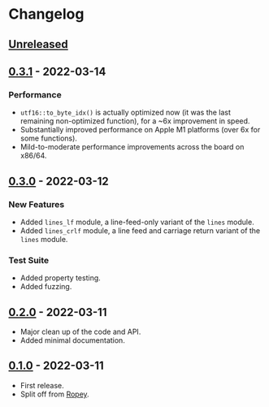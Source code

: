 # Changelog


## [Unreleased]


## [0.3.1] - 2022-03-14

### Performance
- `utf16::to_byte_idx()` is actually optimized now (it was the last remaining non-optimized function), for a ~6x improvement in speed.
- Substantially improved performance on Apple M1 platforms (over 6x for some functions).
- Mild-to-moderate performance improvements across the board on x86/64.


## [0.3.0] - 2022-03-12

### New Features
- Added `lines_lf` module, a line-feed-only variant of the `lines` module.
- Added `lines_crlf` module, a line feed and carriage return variant of the `lines` module.

### Test Suite
- Added property testing.
- Added fuzzing.


## [0.2.0] - 2022-03-11

- Major clean up of the code and API.
- Added minimal documentation.


## [0.1.0] - 2022-03-11

- First release.
- Split off from [Ropey](https://crates.io/crates/ropey).


[Unreleased]: https://github.com/cessen/str_indices/compare/v0.3.1...HEAD
[0.3.1]: https://github.com/cessen/str_indices/compare/v0.3.0...v0.3.1
[0.3.0]: https://github.com/cessen/str_indices/compare/v0.2.0...v0.3.0
[0.2.0]: https://github.com/cessen/str_indices/compare/v0.1.0...v0.2.0
[0.1.0]: https://github.com/cessen/str_indices/releases/tag/v0.1.0
